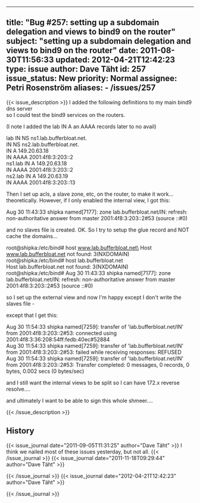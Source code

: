 
---
title: "Bug #257: setting up a subdomain delegation and views to bind9 on the router"
subject: "setting up a subdomain delegation and views to bind9 on the router"
date: 2011-08-30T11:56:33
updated: 2012-04-21T12:42:23
type: issue
author: Dave Täht
id: 257
issue_status: New
priority: Normal
assignee: Petri Rosenström
aliases:
    - /issues/257
---

{{< issue_description >}}
I added the following definitions to my main bind9 dns server\
so I could test the bind9 services on the routers.

(I note I added the lab IN A an AAAA records later to no avail)

lab IN NS ns1.lab.bufferbloat.net.\
IN NS ns2.lab.bufferbloat.net.\
IN A 149.20.63.18\
IN AAAA 2001:4f8:3:203::2\
ns1.lab IN A 149.20.63.18\
IN AAAA 2001:4f8:3:203::2\
ns2.lab IN A 149.20.63.19\
IN AAAA 2001:4f8:3:203::13

Then I set up acls, a slave zone, etc, on the router, to make it
work...\
theoretically. However, if I only enabled the internal view, I got this:

Aug 30 11:43:33 shipka named\[7177\]: zone lab.bufferbloat.net/IN:
refresh: non-authoritative answer from master 2001:4f8:3:203::2\#53
(source ::\#0)

and no slaves file is created. OK. So I try to setup the glue record and
NOT cache the domains...

root@shipka:/etc/bind\# host www.lab.bufferbloat.net\
Host www.lab.bufferbloat.net not found: 3(NXDOMAIN)\
root@shipka:/etc/bind\# host lab.bufferbloat.net\
Host lab.bufferbloat.net not found: 3(NXDOMAIN)\
root@shipka:/etc/bind\# Aug 30 11:43:33 shipka named\[7177\]: zone
lab.bufferbloat.net/IN: refresh: non-authoritative answer from master
2001:4f8:3:203::2\#53 (source ::\#0)

so I set up the external view and now I'm happy except I don't write the
slaves file -

except that I get this:

Aug 30 11:54:33 shipka named\[7259\]: transfer of
'lab.bufferbloat.net/IN' from 2001:4f8:3:203::2\#53: connected using
2001:4f8:3:36:208:54ff:fedb:40ec\#52884\
Aug 30 11:54:33 shipka named\[7259\]: transfer of
'lab.bufferbloat.net/IN' from 2001:4f8:3:203::2\#53: failed while
receiving responses: REFUSED\
Aug 30 11:54:33 shipka named\[7259\]: transfer of
'lab.bufferbloat.net/IN' from 2001:4f8:3:203::2\#53: Transfer completed:
0 messages, 0 records, 0 bytes, 0.002 secs (0 bytes/sec)

and I still want the internal views to be split so I can have 172.x
reverse resolve....

and ultimately I want to be able to sign this whole shmeer....


{{< /issue_description >}}

## History
{{< issue_journal date="2011-09-05T11:31:25" author="Dave Täht" >}}
I think we nailed most of these issues yesterday, but not all.
{{< /issue_journal >}}
{{< issue_journal date="2011-11-18T09:29:44" author="Dave Täht" >}}

{{< /issue_journal >}}
{{< issue_journal date="2012-04-21T12:42:23" author="Dave Täht" >}}

{{< /issue_journal >}}

